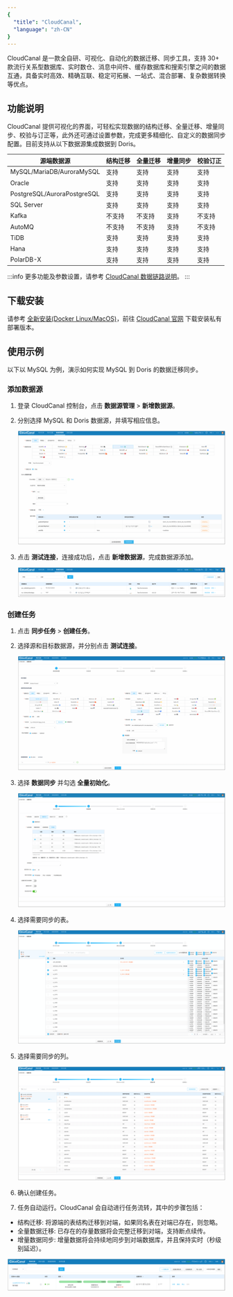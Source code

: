 ```yaml
---
{
  "title": "CloudCanal",
  "language": "zh-CN"
}
---
```


<!--
Licensed to the Apache Software Foundation (ASF) under one
or more contributor license agreements.  See the NOTICE file
distributed with this work for additional information
regarding copyright ownership.  The ASF licenses this file
to you under the Apache License, Version 2.0 (the
"License"); you may not use this file except in compliance
with the License.  You may obtain a copy of the License at

  http://www.apache.org/licenses/LICENSE-2.0

Unless required by applicable law or agreed to in writing,
software distributed under the License is distributed on an
"AS IS" BASIS, WITHOUT WARRANTIES OR CONDITIONS OF ANY
KIND, either express or implied.  See the License for the
specific language governing permissions and limitations
under the License.
-->


CloudCanal 是一款全自研、可视化、自动化的数据迁移、同步工具，支持 30+ 款流行关系型数据库、实时数仓、消息中间件、缓存数据库和搜索引擎之间的数据互通，具备实时高效、精确互联、稳定可拓展、一站式、混合部署、复杂数据转换等优点。

## 功能说明
CloudCanal 提供可视化的界面，可轻松实现数据的结构迁移、全量迁移、增量同步、校验与订正等，此外还可通过设置参数，完成更多精细化、自定义的数据同步配置。目前支持从以下数据源集成数据到 Doris。

| 源端数据源                     | 结构迁移 | 全量迁移 | 增量同步 | 校验订正 |
|------------------------------|---------|---------|--------|---------|
| MySQL/MariaDB/AuroraMySQL    | 支持     | 支持     | 支持   | 支持     |
| Oracle                       | 支持     | 支持     | 支持   | 支持     |
| PostgreSQL/AuroraPostgreSQL | 支持     | 支持     | 支持   | 支持     |
| SQL Server                   | 支持     | 支持     | 支持   | 支持     |
| Kafka                        | 不支持   | 不支持    | 支持   | 不支持   |
| AutoMQ                       | 不支持   | 不支持    | 支持   | 不支持   |
| TiDB                         | 支持     | 支持     | 支持   | 支持     |
| Hana                         | 支持     | 支持     | 支持   | 支持     |
| PolarDB-X                    | 支持     | 支持     | 支持   | 支持     |

:::info
更多功能及参数设置，请参考 [CloudCanal 数据链路说明](https://www.clougence.com/cc-doc/dataMigrationAndSync/connection/mysql2?target=Doris)。
:::


## 下载安装
请参考 [全新安装(Docker Linux/MacOS)](https://www.clougence.com/cc-doc/productOP/docker/install_linux_macos)，前往 [CloudCanal 官网](https://www.clougence.com/) 下载安装私有部署版本。

## 使用示例
以下以 MySQL 为例，演示如何实现 MySQL 到 Doris 的数据迁移同步。

### 添加数据源
1. 登录 CloudCanal 控制台，点击 **数据源管理** > **新增数据源**。
2. 分别选择 MySQL 和 Doris 数据源，并填写相应信息。

   ![添加数据源-1](/images/cc-doris-1.png)

3. 点击 **测试连接**，连接成功后，点击 **新增数据源**，完成数据源添加。

   ![添加数据源-2](/images/cc-doris-2.png)

### 创建任务
1. 点击 **同步任务** > **创建任务**。
2. 选择源和目标数据源，并分别点击 **测试连接**。

   ![创建任务-1](/images/cc-doris-3.png)

3. 选择 **数据同步** 并勾选 **全量初始化**。

   ![创建任务-2](/images/cc-doris-4.png)

4. 选择需要同步的表。

   ![创建任务-3](/images/cc-doris-5.png)

5. 选择需要同步的列。

   ![创建任务-4](/images/cc-doris-6.png)

6. 确认创建任务。
7. 任务自动运行。CloudCanal 会自动进行任务流转，其中的步骤包括：
  - 结构迁移: 将源端的表结构迁移到对端，如果同名表在对端已存在，则忽略。
  - 全量数据迁移: 已存在的存量数据将会完整迁移到对端，支持断点续传。
  - 增量数据同步: 增量数据将会持续地同步到对端数据库，并且保持实时（秒级别延迟）。   
  
  ![创建任务-5](/images/cc-doris-8.png)
